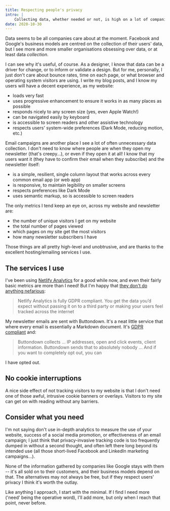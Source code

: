 ```yaml
---
title: Respecting people's privacy
intro: |
    Collecting data, whether needed or not, is high on a lot of companies' agendas. Me, I don't track users and I collect the bare minimum data.
date: 2020-10-30
---
```


Data seems to be all companies care about at the moment. Facebook and Google's business models are centred on the collection of their users' data, but I see more and more smaller organisations obsessing over data, or at least data *collection*.

I can see why it's useful, of course. As a designer, I know that data can be a driver for change, or to inform or validate a design. But for me, personally, I just don't care about bounce rates, time on each page, or what browser and operating system visitors are using. I write my blog posts, and I know my users will have a decent experience, as my website:

- loads very fast
- uses progressive enhancement to ensure it works in as many places as possible
- responds nicely to any screen size (yes, even Apple Watch!)
- can be navigated easily by keyboard
- is accessible to screen readers and other assistive technology
- respects users' system-wide preferences (Dark Mode, reducing motion, etc.)

Email campaigns are another place I see a lot of often unnecessary data collection. I don't need to know where people are when they open my newsletter (that's creepy…), or even if they open it at all! I know that my users want it (they have to confirm their email when they subscribe) and the newsletter itself:

- is a simple, resilient, single column layout that works across every common email app (or web app)
- is responsive, to maintain legibility on smaller screens
- respects preferences like Dark Mode
- uses semantic markup, so is accessible to screen readers

The only metrics I tend keep an eye on, across my website and newsletter are:

- the number of unique visitors I get on my website
- the total number of pages viewed
- which pages on my site get the most visitors
- how many newsletter subscribers I have

Those things are all pretty high-level and unobtrusive, and are thanks to the excellent hosting/emailing services I use.


## The services I use

I've been using [Netlify Analytics](/blog/ditching-google-analytics-in-favour-of-netlify-analytics) for a good while now, and even their fairly basic metrics are more than I need! But I'm happy that [they don't do anything nefarious](https://www.netlify.com/products/analytics/):

> Netlify Analytics is fully GDPR compliant. You get the data you’d expect without passing it on to a third party or making your users feel tracked across the internet

My newsletter emails are sent with Buttondown. It's a neat little service that where every email is essentially a Markdown document. It's [GDPR compliant](https://buttondown.email/features/privacy) and:

> Buttondown collects … IP addresses, open and click events, client information. Buttondown sends that to absolutely nobody … And if you want to completely opt out, you can

I have opted out.


## No cookie interruptions

A nice side effect of not tracking visitors to my website is that I don't need one of those awful, intrusive cookie banners or overlays. Visitors to my site can get on with reading without any barriers.


## Consider what you need

I'm not saying don't use in-depth analytics to measure the use of your website, success of a social media promotion, or effectiveness of an email campaign; I just think that privacy-invasive tracking code is too frequently dumped in without a second thought, and often left there long beyond its intended use (all those short-lived Facebook and LinkedIn marketing campaigns…).

None of the information gathered by companies like Google stays with them -- it's all sold on to their customers, and their business models depend on that. The alternatives may not always be free, but if they respect users' privacy I think it's worth the outlay.

Like anything I approach, I start with the minimal. If I find I need more ('need' being the operative word), I'll add more, but only when I reach that point, never before.
